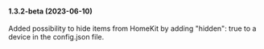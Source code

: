 #### 1.3.2-beta (2023-06-10)
Added possibility to hide items from HomeKit by adding "hidden": true to a device in the config.json file.